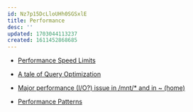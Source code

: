 ```yaml
---
id: Nz7p15DcLloUHh0SGSxlE
title: Performance
desc: ''
updated: 1703044113237
created: 1611452868685
---
```


- [Performance Speed Limits](https://travisdowns.github.io/blog/2019/06/11/speed-limits.html)

- [A tale of Query Optimization](https://parallelthoughts.xyz/2019/05/a-tale-of-query-optimization/)

- [Major performance (I/O?) issue in /mnt/* and in ~ (home)](https://github.com/Microsoft/WSL/issues/873)

- [Performance Patterns](https://hpc-wiki.info/hpc/Performance_Patterns)
